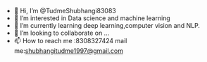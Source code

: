 - 👋 Hi, I’m @TudmeShubhangi83083
- 👀 I’m interested in Data science and machine learning
- 🌱 I’m currently learning deep learning,computer vision and NLP.
- 💞️ I’m looking to collaborate on ...
- 📫 How to reach me :8308327424
mail me:shubhangitudme1997@gmail.com

<!---
TudmeShubhangi83083/TudmeShubhangi83083 is a ✨ special ✨ repository because its `README.md` (this file) appears on your GitHub profile.
You can click the Preview link to take a look at your changes.
--->
